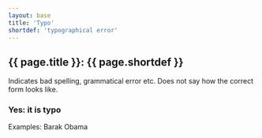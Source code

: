 ```yaml
---
layout: base
title: 'Typo'
shortdef: 'typographical error'
---
```


## {{ page.title }}: {{ page.shortdef }}

Indicates bad spelling, grammatical error etc. Does not say how the
correct form looks like.

### Yes: it is typo

Examples: Barak Obama
